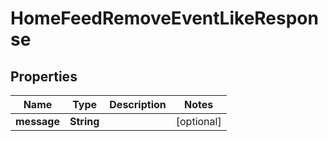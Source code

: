 

# HomeFeedRemoveEventLikeResponse


## Properties

| Name | Type | Description | Notes |
|------------ | ------------- | ------------- | -------------|
|**message** | **String** |  |  [optional] |



